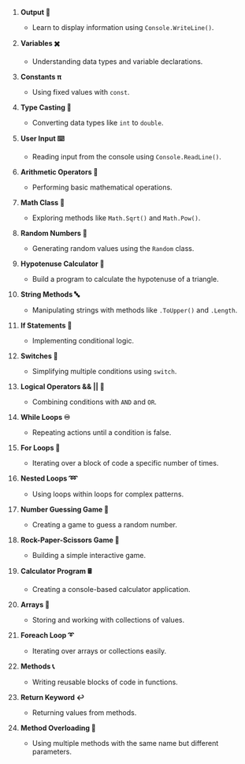 1. **Output 💬**  
   - Learn to display information using `Console.WriteLine()`.

2. **Variables ✖️**  
   - Understanding data types and variable declarations.

3. **Constants π**  
   - Using fixed values with `const`.

4. **Type Casting 💱**  
   - Converting data types like `int` to `double`.

5. **User Input ⌨️**  
   - Reading input from the console using `Console.ReadLine()`.

6. **Arithmetic Operators 🧮**  
   - Performing basic mathematical operations.

7. **Math Class 📏**  
   - Exploring methods like `Math.Sqrt()` and `Math.Pow()`.

8. **Random Numbers 🎲**  
   - Generating random values using the `Random` class.

9. **Hypotenuse Calculator 📐**  
   - Build a program to calculate the hypotenuse of a triangle.

10. **String Methods 🔤**  
    - Manipulating strings with methods like `.ToUpper()` and `.Length`.

11. **If Statements 🤔**  
    - Implementing conditional logic.

12. **Switches 🔀**  
    - Simplifying multiple conditions using `switch`.

13. **Logical Operators && || 🔣**  
    - Combining conditions with `AND` and `OR`.

14. **While Loops ♾️**  
    - Repeating actions until a condition is false.

15. **For Loops 🔁**  
    - Iterating over a block of code a specific number of times.

16. **Nested Loops ➿**  
    - Using loops within loops for complex patterns.

17. **Number Guessing Game 🔢**  
    - Creating a game to guess a random number.

18. **Rock-Paper-Scissors Game 🗿**  
    - Building a simple interactive game.

19. **Calculator Program 🖩**  
    - Creating a console-based calculator application.

20. **Arrays 🚗**  
    - Storing and working with collections of values.

21. **Foreach Loop ➰**  
    - Iterating over arrays or collections easily.

22. **Methods 📞**  
    - Writing reusable blocks of code in functions.

23. **Return Keyword ↩️**  
    - Returning values from methods.

24. **Method Overloading 🤯**  
    - Using multiple methods with the same name but different parameters.


